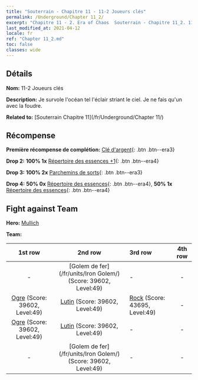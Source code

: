 ```yaml
---
title: "Souterrain - Chapitre 11 - 11-2 Joueurs clés"
permalink: /Underground/Chapter 11_2/
excerpt: "Chapitre 11 - 2. Era of Chaos  Souterrain - Chapitre 11_2. 11-2 Joueurs clés"
last_modified_at: 2021-04-12
locale: fr
ref: "Chapter 11_2.md"
toc: false
classes: wide
---
```


## Détails

 **Nom:** 11-2 Joueurs clés

 **Description:** Je survole l'océan tel l'éclair striant le ciel. Je ne fais qu'un avec la foudre.

 **Related to:** [Souterrain Chapitre 11](/fr/Underground/Chapter 11/)

## Récompense

 **Première récompense de complétion:** [Clé d'argent](/fr/Items/con_693/){: .btn .btn--era3}

 **Drop 2:** **100% 1x** [Répertoire des essences +1](/fr/Items/mat_46/){: .btn .btn--era4}

 **Drop 3:** **100% 2x** [Parchemins de sorts](/fr/Items/con_694/){: .btn .btn--era3}

 **Drop 4:** **50% 0x** [Répertoire des essences](/fr/Items/mat_39/){: .btn .btn--era4}, **50% 1x** [Répertoire des essences](/fr/Items/mat_39/){: .btn .btn--era4}


## Fight against Team
 **Hero:** [Mullich](/fr/heroes/Mullich/)

 **Team:**


  | 1st row | 2nd row | 3rd row | 4th row |
  |:----:|:----:|:----|:----:|
  | - | [Golem de fer](/fr/units/Iron Golem/) (Score: 39602, Level:49)  | - | - |
  | [Ogre](/fr/units/Ogre/) (Score: 39602, Level:49)  | [Lutin](/fr/units/Gremlin/) (Score: 39602, Level:49)  | [Rock](/fr/units/Roc/) (Score: 43695, Level:49)  | - |
  | [Ogre](/fr/units/Ogre/) (Score: 39602, Level:49)  | [Lutin](/fr/units/Gremlin/) (Score: 39602, Level:49)  | - | - |
  | - | [Golem de fer](/fr/units/Iron Golem/) (Score: 39602, Level:49)  | - | - |


